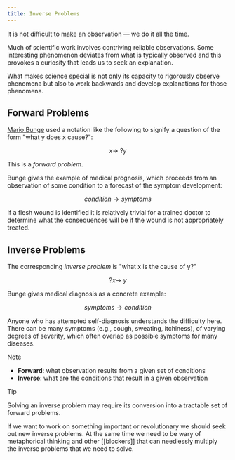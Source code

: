 ```yaml
---
title: Inverse Problems
---
```


It is not difficult to make an observation — we do it all the time.

Much of scientific work involves contriving reliable observations.
Some interesting phenomenon deviates from what is typically observed and
this provokes a curiosity that leads us to seek an explanation.

What makes science special is not only its capacity to rigorously
observe phenomena but also to work backwards and develop explanations
for those phenomena.

## Forward Problems

[Mario Bunge](https://en.wikipedia.org/wiki/Mario_Bunge) used a notation like the following to signify a
question of the form "what y does x cause?":

$$x \to \ ?y$$

This is a _forward problem_.

Bunge gives the example of medical prognosis, which proceeds from an
observation of some condition to a forecast of the symptom development: 

$$condition \to symptoms$$

If a flesh wound is identified it is relatively trivial for
a trained doctor to determine what the consequences will be if
the wound is not appropriately treated.

## Inverse Problems

The corresponding _inverse problem_ is "what x is the cause of y?"

$$?x \to \ y$$

Bunge gives medical diagnosis as a concrete example:

$$symptoms \to condition$$

Anyone who has attempted self-diagnosis understands the
difficulty here.
There can be many symptoms (e.g., cough, sweating, itchiness), of varying degrees of severity, which
often overlap as possible symptoms for many diseases.

> [!NOTE]
> - **Forward**: what observation results from a given set of conditions
> - **Inverse**: what are the conditions that result in a given observation

> [!TIP]
> Solving an inverse problem may require its conversion into a tractable set of
> forward problems.

If we want to work on something important or revolutionary we should seek out
new inverse problems. At the same time we need to be wary of metaphorical
thinking and other [[blockers]] that can needlessly multiply the inverse
problems that we need to solve.
